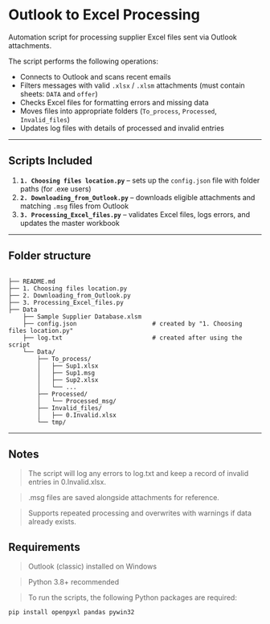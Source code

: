 ﻿# Outlook to Excel Processing

Automation script for processing supplier Excel files sent via Outlook attachments.

The script performs the following operations:
- Connects to Outlook and scans recent emails  
- Filters messages with valid `.xlsx` / `.xlsm` attachments (must contain sheets: `DATA` and `offer`)  
- Checks Excel files for formatting errors and missing data  
- Moves files into appropriate folders (`To_process`, `Processed`, `Invalid_files`)  
- Updates log files with details of processed and invalid entries  

---

## Scripts Included

1. **`1. Choosing files location.py`** – sets up the `config.json` file with folder paths (for .exe users)  
2. **`2. Downloading_from_Outlook.py`** – downloads eligible attachments and matching `.msg` files from Outlook  
3. **`3. Processing_Excel_files.py`** – validates Excel files, logs errors, and updates the master workbook  

---

## Folder structure

```

├── README.md
├── 1. Choosing files location.py
├── 2. Downloading_from_Outlook.py
├── 3. Processing_Excel_files.py
├── Data
    ├── Sample Supplier Database.xlsm
    ├── config.json                     # created by "1. Choosing files location.py"
    ├── log.txt                         # created after using the script
    └── Data/
        ├── To_process/
        │   ├── Sup1.xlsx
        │   ├── Sup1.msg
        │   ├── Sup2.xlsx
        │   └── ...
        ├── Processed/
        │   └── Processed_msg/
        ├── Invalid_files/
        │   ├── 0.Invalid.xlsx
        └── tmp/
```

---

## Notes

> The script will log any errors to log.txt and keep a record of invalid entries in 0.Invalid.xlsx.

> .msg files are saved alongside attachments for reference.

> Supports repeated processing and overwrites with warnings if data already exists.

## Requirements

> Outlook (classic) installed on Windows

> Python 3.8+ recommended

> To run the scripts, the following Python packages are required:

```bash
pip install openpyxl pandas pywin32



